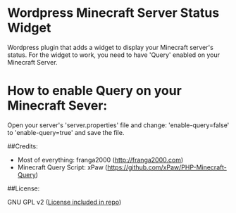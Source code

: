 Wordpress Minecraft Server Status Widget
========================================

Wordpress plugin that adds a widget to display your Minecraft server's status. 
For the widget to work, you need to have 'Query' enabled on your Minecraft Server.

How to enable Query on your Minecraft Sever:
=============================================
Open your server's 'server.properties' file and change: 'enable-query=false' to 'enable-query=true' and save the file.

##Credits:

* Most of everything: franga2000 (http://franga2000.com)
* Minecraft Query Script: xPaw (https://github.com/xPaw/PHP-Minecraft-Query)

##License:

GNU GPL v2 ([License included in repo](LICENSE))
